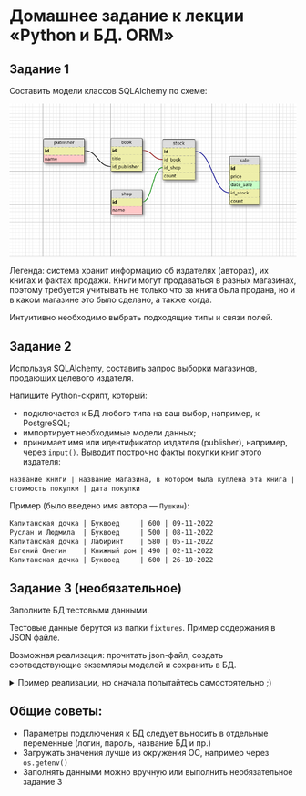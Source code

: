 # Домашнее задание к лекции «Python и БД. ORM»

## Задание 1

Составить модели классов SQLAlchemy по схеме:

![](readme/book_publishers_scheme.png)

Легенда: система хранит информацию об издателях (авторах), их книгах и фактах продажи. Книги могут продаваться в разных магазинах, поэтому требуется учитывать не только что за книга была продана, но и в каком магазине это было сделано, а также когда.

Интуитивно необходимо выбрать подходящие типы и связи полей.

## Задание 2

Используя SQLAlchemy, составить запрос выборки магазинов, продающих целевого издателя.

Напишите Python-скрипт, который:

- подключается к БД любого типа на ваш выбор, например, к PostgreSQL;
- импортирует необходимые модели данных;
- принимает имя или идентификатор издателя (publisher), например, через `input()`. Выводит построчно факты покупки книг этого издателя:

```
название книги | название магазина, в котором была куплена эта книга | стоимость покупки | дата покупки
```

Пример (было введено имя автора — `Пушкин`):

```
Капитанская дочка | Буквоед     | 600 | 09-11-2022
Руслан и Людмила  | Буквоед     | 500 | 08-11-2022
Капитанская дочка | Лабиринт    | 580 | 05-11-2022
Евгений Онегин    | Книжный дом | 490 | 02-11-2022
Капитанская дочка | Буквоед     | 600 | 26-10-2022
```

## Задание 3 (необязательное)

Заполните БД тестовыми данными.

Тестовые данные берутся из папки `fixtures`. Пример содержания в JSON файле.

Возможная реализация: прочитать json-файл, создать соотведствующие экземляры моделей и сохранить в БД.

<details>

<summary>Пример реализации, но сначала попытайтесь самостоятельно ;)</summary>

```python
import json

import sqlalchemy
from sqlalchemy.orm import sessionmaker

from models import create_tables, Publisher, Shop, Book, Stock, Sale


DSN = '...'
engine = sqlalchemy.create_engine(DSN)
create_tables(engine)

Session = sessionmaker(bind=engine)
session = Session()

with open('fixtures/tests_data.json', 'r') as fd:
    data = json.load(fd)

for record in data:
    model = {
        'publisher': Publisher,
        'shop': Shop,
        'book': Book,
        'stock': Stock,
        'sale': Sale,
    }[record.get('model')]
    session.add(model(id=record.get('pk'), **record.get('fields')))
session.commit()
```

</details>

## Общие советы:

- Параметры подключения к БД следует выносить в отдельные переменные (логин, пароль, название БД и пр.)
- Загружать значения лучше из окружения ОС, например через `os.getenv()`
- Заполнять данными можно вручную или выполнить необязательное задание 3
